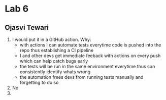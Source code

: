 # Lab 6
## Ojasvi Tewari

1) I would put it in a GitHub action. Why:
   - with actions I can automate tests everytime code is pushed into the repo thus establishing a CI pipeline
   - I and other devs get immediate feeback with actions on every push which can help catch bugs early
   - the tests will be run in the same environment everytime thus can consistently identify whats wrong
   - the automation frees devs from running tests manually and forgetting to do so
2) No
3) 